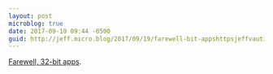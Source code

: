 ```yaml
---
layout: post
microblog: true
date: 2017-09-19 09:44 -0500
guid: http://jeff.micro.blog/2017/09/19/farewell-bit-appshttpsjeffvautincomfarewellbitapps.html
---
```

[Farewell, 32-bit apps](https://jeffvautin.com/2017/09/farewell-32-bit-apps/).
